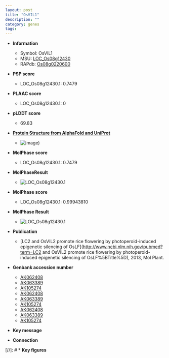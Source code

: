 ```yaml
---
layout: post
title: "OsVIL1"
description: ""
category: genes
tags: 
---
```


* **Information**  
    + Symbol: OsVIL1  
    + MSU: [LOC_Os08g12430](http://rice.plantbiology.msu.edu/cgi-bin/ORF_infopage.cgi?orf=LOC_Os08g12430)  
    + RAPdb: [Os08g0220600](http://rapdb.dna.affrc.go.jp/viewer/gbrowse_details/irgsp1?name=Os08g0220600)  

* **PSP score**  
    + LOC_Os08g12430.1: 0.7479 

* **PLAAC score**  
    + LOC_Os08g12430.1: 0 

* **pLDDT score**
    + 69.83

* **[Protein Structure from AlphaFold and UniProt](https://www.uniprot.org/uniprotkb/Q6Z2D6/entry#structure)**
    + ![image](https://ricepsp.github.io/images/Q6/AF-Q6Z2D6-F1.png))

* **MolPhase score**
    + LOC_Os08g12430.1: 0.7479

* **MolPhaseResult**
    + ![LOC_Os08g12430.1](https://ricepsp.github.io/pictures/LOC_Os08g/LOC_Os08g12430.1.png)

* **MolPhase score**
    + LOC_Os08g12430.1: 0.99943810

* **MolPhase Result**
    + ![LOC_Os08g12430.1](https://304243504.github.io/Pictures/LOC_Os08g/LOC_Os08g12430.1.png)

* **Publication**  
    + [LC2 and OsVIL2 promote rice flowering by photoperoid-induced epigenetic silencing of OsLF](http://www.ncbi.nlm.nih.gov/pubmed?term=LC2 and OsVIL2 promote rice flowering by photoperoid-induced epigenetic silencing of OsLF%5BTitle%5D), 2013, Mol Plant.

* **Genbank accession number**  
    + [AK062408](http://www.ncbi.nlm.nih.gov/nuccore/AK062408)
    + [AK063389](http://www.ncbi.nlm.nih.gov/nuccore/AK063389)
    + [AK105274](http://www.ncbi.nlm.nih.gov/nuccore/AK105274)
    + [AK062408](http://www.ncbi.nlm.nih.gov/nuccore/AK062408)
    + [AK063389](http://www.ncbi.nlm.nih.gov/nuccore/AK063389)
    + [AK105274](http://www.ncbi.nlm.nih.gov/nuccore/AK105274)
    + [AK062408](http://www.ncbi.nlm.nih.gov/nuccore/AK062408)
    + [AK063389](http://www.ncbi.nlm.nih.gov/nuccore/AK063389)
    + [AK105274](http://www.ncbi.nlm.nih.gov/nuccore/AK105274)

* **Key message**  

* **Connection**  

[//]: # * **Key figures**  


